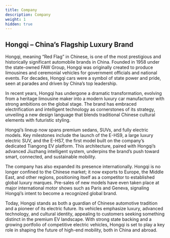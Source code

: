 ```yaml
---
title: Company
description: Company
weight: 1
hidden: true
---
```


## Hongqi – China’s Flagship Luxury Brand

Hongqi, meaning “Red Flag” in Chinese, is one of the most prestigious and historically significant automobile brands in China. Founded in 1958 under the state-owned FAW Group, Hongqi was originally created to produce limousines and ceremonial vehicles for government officials and national events. For decades, Hongqi cars were a symbol of state power and pride, seen at parades and driven by China’s top leadership.

In recent years, Hongqi has undergone a dramatic transformation, evolving from a heritage limousine maker into a modern luxury car manufacturer with strong ambitions on the global stage. The brand has embraced electrification and intelligent technology as cornerstones of its strategy, unveiling a new design language that blends traditional Chinese cultural elements with futuristic styling.

Hongqi’s lineup now spans premium sedans, SUVs, and fully electric models. Key milestones include the launch of the E-HS9, a large luxury electric SUV, and the E-HS7, the first model built on the company’s dedicated Tiangong EV platform. This architecture, paired with Hongqi’s advanced Jiuzhang intelligent system, underpins the brand’s push toward smart, connected, and sustainable mobility.

The company has also expanded its presence internationally. Hongqi is no longer confined to the Chinese market; it now exports to Europe, the Middle East, and other regions, positioning itself as a competitor to established global luxury marques. Pre-sales of new models have even taken place at major international motor shows such as Paris and Geneva, signaling Hongqi’s intent to become a recognized global brand.

Today, Hongqi stands as both a guardian of Chinese automotive tradition and a pioneer of its electric future. Its vehicles emphasize luxury, advanced technology, and cultural identity, appealing to customers seeking something distinct in the premium EV landscape. With strong state backing and a growing portfolio of competitive electric vehicles, Hongqi is set to play a key role in shaping the future of high-end mobility, both in China and abroad.